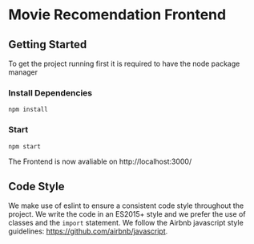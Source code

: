 # Movie Recomendation Frontend

## Getting Started
To get the project running first it is required to have the node package manager

### Install Dependencies
`npm install`

### Start
`npm start`

The Frontend is now avaliable on http://localhost:3000/

## Code Style
We make use of eslint to ensure a consistent code style throughout the project.
We write the code in an ES2015+ style  and we prefer the use
of classes and the ```import``` statement.
We follow the Airbnb javascript style guidelines: https://github.com/airbnb/javascript.
